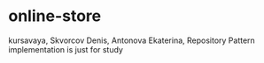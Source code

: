 # online-store
kursavaya,
Skvorcov Denis, Antonova Ekaterina,
Repository Pattern implementation is just for study
